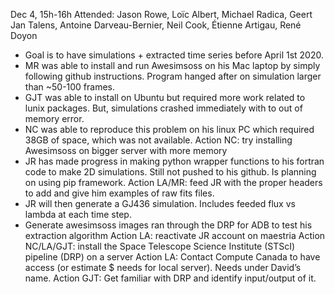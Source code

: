 Dec 4, 15h-16h
Attended: Jason Rowe, Loïc Albert, Michael Radica, Geert Jan Talens, Antoine Darveau-Bernier, Neil Cook, Étienne Artigau, René Doyon 

* Goal is to have simulations + extracted time series before April 1st 2020.
* MR was able to install and run Awesimsoss on his Mac laptop by simply following github instructions. Program hanged after on simulation larger than ~50-100 frames.
* GJT was able to install on Ubuntu but required more work related to lunix packages. But, simulations crashed immediately with to out of memory error.
* NC was able to reproduce this problem on his linux PC which required 38GB of space, which was not available.
Action NC: try installing Awesimsoss on bigger server with more memory
* JR has made progress in making python wrapper functions to his fortran code to make 2D simulations. Still not pushed to his github. Is planning on using pip framework.
Action LA/MR: feed JR with the proper headers to add and give him examples of raw fits files.
* JR will then generate a GJ436 simulation. Includes feeded flux vs lambda at each time step.
* Generate awesimsoss images ran through the DRP for ADB to test his extraction algorithm
Action LA: reactivate JR account on maestria
Action NC/LA/GJT: install the Space Telescope Science Institute (STScI) pipeline (DRP) on a server
Action LA: Contact Compute Canada to have access (or estimate $ needs for local server). Needs under David’s name.
Action GJT: Get familiar with DRP and identify input/output of it.
